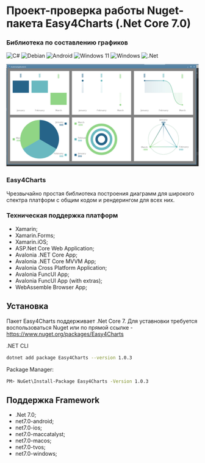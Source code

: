 # Проект-проверка работы Nuget-пакета Easy4Charts (.Net Core 7.0)
### Библиотека по составлению графиков
 ![C#](https://img.shields.io/badge/c%23-%23239120.svg?style=for-the-badge&logo=c-sharp&logoColor=white) ![Debian](https://img.shields.io/badge/Debian-D70A53?style=for-the-badge&logo=debian&logoColor=white) ![Android](https://img.shields.io/badge/Android-3DDC84?style=for-the-badge&logo=android&logoColor=white) ![Windows 11](https://img.shields.io/badge/Windows%2011-%230079d5.svg?style=for-the-badge&logo=Windows%2011&logoColor=white) ![Windows](https://img.shields.io/badge/Windows-0078D6?style=for-the-badge&logo=windows&logoColor=white) ![.Net](https://img.shields.io/badge/.NET-5C2D91?style=for-the-badge&logo=.net&logoColor=white)
 
 <img src="https://github.com/stasnorman/EasyCharts/blob/res/1.jpg" width=600 height=auto />

### Easy4Charts
Чрезвычайно простая библиотека построения диаграмм для широкого спектра платформ с общим кодом и рендерингом для всех них.

### Техническая поддержка платформ
- Xamarin;
- Xamarin.Forms;
- Xamarin.iOS;
- ASP.Net Core Web Application;
- Avalonia .NET Core App;
- Avalonia .NET Core MVVM App;
- Avalonia Cross Platform Application; 
- Avalonia FuncUI App;
- Avalonia FuncUI App (with extras);
- WebAssemble Browser App;

## Установка

Пакет Easy4Charts поддерживает .Net Core 7.
Для уставновки требуется воспользоваться Nuget или по прямой ссылке - https://www.nuget.org/packages/Easy4Charts

.NET CLI
```sh
dotnet add package Easy4Charts --version 1.0.3
```

Package Manager:
```sh
PM> NuGet\Install-Package Easy4Charts -Version 1.0.3
```

## Поддержка Framework
- .Net 7.0;
- net7.0-android; 
- net7.0-ios;
- net7.0-maccatalyst; 
- net7.0-macos; 
- net7.0-tvos;
- net7.0-windows;
